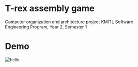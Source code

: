 # T-rex assembly game

Computer organization and architecture project KMITL
Software Engineering Program, Year 2, Semester 1
 # Demo
![hello](demo.gif)